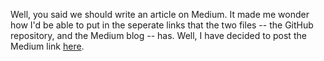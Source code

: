 Well, you said we should write an article on Medium. It made me wonder how I'd be able to put in the seperate links that the two files -- the GitHub repository, and the Medium blog -- has. Well, I have decided to post the Medium link [here](https://medium.com/@uramacoju/explaining-the-difference-between-javascript-let-const-and-var-d27a5ea4129a).
